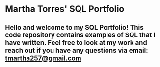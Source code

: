 # Martha Torres' SQL Portfolio
## Hello and welcome to my SQL Portfolio! This code repository contains examples of SQL that I have written. Feel free to look at my work and reach out if you have any questions via email: tmartha257@gmail.com 

